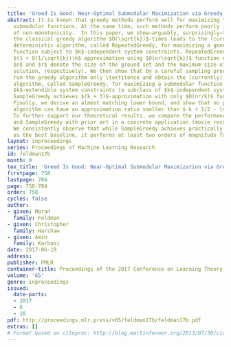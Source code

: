 ```yaml
---
title: 'Greed Is Good: Near-Optimal Submodular Maximization via Greedy Optimization'
abstract: It is known that greedy methods perform well for maximizing \textitmonotone
  submodular functions. At the same time, such methods perform poorly in the face
  of non-monotonicity.  In this paper, we show—arguably, surprisingly—that invoking
  the classical greedy algorithm $O(\sqrt{k})$-times leads to the (currently) fastest
  deterministic algorithm, called RepeatedGreedy, for maximizing a general submodular
  function subject to $k$-independent system constraints. RepeatedGreedy achieves
  $(1 + O(1/\sqrt{k}))k$ approximation using $O(nr\sqrt{k})$ function evaluations (here,
  $n$ and $r$ denote the size of the ground set and the maximum size of a feasible
  solution, respectively). We then show that by a careful sampling procedure, we can
  run the greedy algorithm only \textitonce and obtain the (currently) fastest randomized
  algorithm, called SampleGreedy, for maximizing a submodular function subject to
  $k$-extendible system constraints (a subclass of $k$-independent system constrains).
  SampleGreedy achieves $(k + 3)$-approximation with only $O(nr/k)$ function evaluations.
  Finally, we derive an almost matching lower bound, and show that no polynomial time
  algorithm can have an approximation ratio smaller than $ k + 1/2 - \varepsilon$.
  To further support our theoretical results, we compare the performance of RepeatedGreedy
  and SampleGreedy with prior art in a concrete application (movie recommendation).
  We consistently observe that while SampleGreedy achieves practically the same utility
  as the best baseline, it performs at least two orders of magnitude faster.
layout: inproceedings
series: Proceedings of Machine Learning Research
id: feldman17b
month: 0
tex_title: 'Greed Is Good: Near-Optimal Submodular Maximization via Greedy Optimization'
firstpage: 758
lastpage: 784
page: 758-784
order: 758
cycles: false
author:
- given: Moran
  family: Feldman
- given: Christopher
  family: Harshaw
- given: Amin
  family: Karbasi
date: 2017-06-18
address: 
publisher: PMLR
container-title: Proceedings of the 2017 Conference on Learning Theory
volume: '65'
genre: inproceedings
issued:
  date-parts:
  - 2017
  - 6
  - 18
pdf: http://proceedings.mlr.press/v65/feldman17b/feldman17b.pdf
extras: []
# Format based on citeproc: http://blog.martinfenner.org/2013/07/30/citeproc-yaml-for-bibliographies/
---
```

